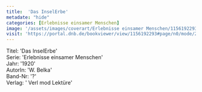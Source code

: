 ```yaml
---
title:  'Das InselErbe'
metadate: "hide"
categories: [Erlebnisse einsamer Menschen]
image: '/assets/images/coverart/Erlebnisse einsamer Menschen/1156192293_00000010.jpg'
visit: 'https://portal.dnb.de/bookviewer/view/1156192293#page/n0/mode/2up'
---
```

Titel: 'Das InselErbe' <br>
Serie: 'Erlebnisse einsamer Menschen' <br>
Jahr: '1920' <br>
AutorIn: 'W. Belka' <br>
Band-Nr: '?' <br>
Verlag: ' Verl mod Lektüre'